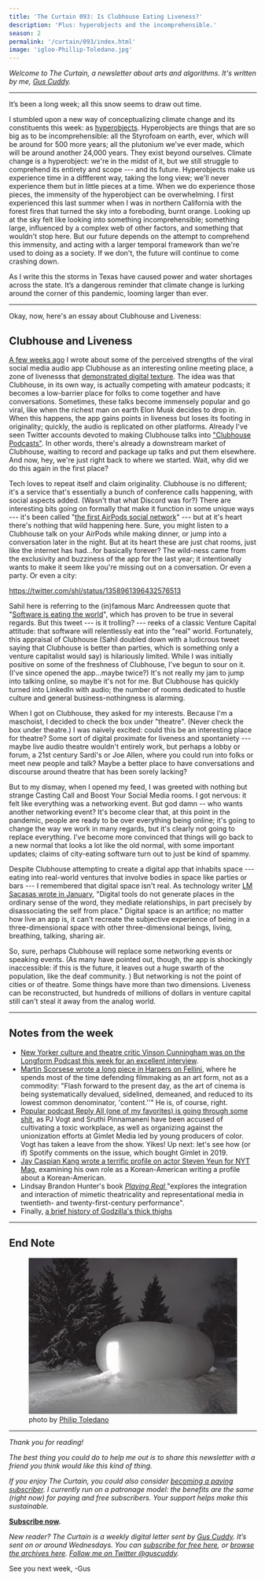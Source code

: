 ```yaml
---
title: 'The Curtain 093: Is Clubhouse Eating Liveness?'
description: 'Plus: hyperobjects and the incomprehensible.'
season: 2
permalink: '/curtain/093/index.html'
image: 'igloo-Phillip-Toledano.jpg'
---
```


_Welcome to The Curtain, a newsletter about arts and algorithms. It's written by me, [Gus Cuddy](https://guscuddy.com)._

---

It’s been a long week; all this snow seems to draw out time.

I stumbled upon a new way of conceptualizing climate change and its constituents this week: as [hyperobjects](https://www.hcn.org/issues/47.1/introducing-the-idea-of-hyperobjects). Hyperobjects are things that are so big as to be incomprehensible: all the Styrofoam on earth, ever, which will be around for 500 more years; all the plutonium we've ever made, which will be around another 24,000 years. They exist beyond ourselves. Climate change is a hyperobject: we're in the midst of it, but we still struggle to comprehend its entirety and scope --- and its future. Hyperobjects make us experience time in a diffferent way, taking the long view; we'll never experience them but in little pieces at a time. When we do experience those pieces, the immensity of the hyperobject can be overwhelming. I first experienced this last summer when I was in northern California with the forest fires that turned the sky into a foreboding, burnt orange. Looking up at the sky felt like looking into something incomprehensible; something large, influenced by a complex web of other factors, and something that wouldn't stop here. But our future depends on the attempt to comprehend this immensity, and acting with a larger temporal framework than we're used to doing as a society. If we don't, the future will continue to come crashing down.

As I write this the storms in Texas have caused power and water shortages across the state. It’s a dangerous reminder that climate change is lurking around the corner of this pandemic, looming larger than ever.

---

Okay, now, here's an essay about Clubhouse and Liveness:

## Clubhouse and Liveness

[A few weeks ago](https://guscuddy.substack.com/p/the-curtain-091-digitization-begets) I wrote about some of the perceived strengths of the viral social media audio app Clubhouse as an interesting online meeting place, a zone of livenesss that [demonstrated digital texture](https://guscuddy.substack.com/p/the-curtain-090-the-year-of-texture). The idea was that Clubhouse, in its own way, is actually competing with amateur podcasts; it becomes a low-barrier place for folks to come together and have conversations. Sometimes, these talks become immensely popular and go viral, like when the richest man on earth Elon Musk decides to drop in. When this happens, the app gains points in liveness but loses its footing in originality; quickly, the audio is replicated on other platforms. Already I've seen Twitter accounts devoted to making Clubhouse talks into ["Clubhouse Podcasts"](https://mobile.twitter.com/CH_Podcasts). In other words, there's already a downstream market of Clubhouse, waiting to record and package up talks and put them elsewhere. And now, hey, we're just right back to where we started. Wait, why did we do this again in the first place?

Tech loves to repeat itself and claim originality. Clubhouse is no different; it's a service that's essentially a bunch of conference calls happening, with social aspects added. (Wasn't that what Discord was for?) There are interesting bits going on formally that make it function in some unique ways --- it's been called "[the first AirPods social network](https://twitter.com/benthompson/status/1357579216175259652)" --- but at it's heart there's nothing that wild happening here. Sure, you might listen to a Clubhouse talk on your AirPods while making dinner, or jump into a conversation later in the night. But at its heart these are just chat rooms, just like the internet has had...for basically forever? The wild-ness came from the exclusivity and buzziness of the app for the last year; it intentionally wants to make it seem like you're missing out on a conversation. Or even a party. Or even a city:

https://twitter.com/shl/status/1358961396432576513

Sahil here is referring to the (in)famous Marc Andreessen quote that "[Software is eating the world](https://a16z.com/2011/08/20/why-software-is-eating-the-world/)", which has proven to be true in several regards. But this tweet --- is it trolling? --- reeks of a classic Venture Capital attitude: that software will relentlessly eat into the "real" world. Fortunately, this appraisal of Clubhouse (Sahil doubled down with a ludicrous tweet saying that Clubhouse is better than parties, which is something only a venture capitalist would say) is hilariously limited. While I was initially positive on some of the freshness of Clubhouse, I've begun to sour on it. (I've since opened the app...maybe twice?) It's not really my jam to jump into talking online, so maybe it's not for me. But Clubhouse has quickly turned into LinkedIn with audio; the number of rooms dedicated to hustle culture and general business-nothingness is alarming.

When I got on Clubhouse, they asked for my interests. Because I'm a maschoist, I decided to check the box under "theatre". (Never check the box under theatre.) I was naively excited: could this be an interesting place for theatre? Some sort of digital proximate for liveness and spontaniety --- maybe live audio theatre wouldn't entirely work, but perhaps a lobby or forum, a 21st century Sardi's or Joe Allen, where you could run into folks or meet new people and talk? Maybe a better place to have conversations and discourse around theatre that has been sorely lacking?

But to my dismay, when I opened my feed, I was greeted with nothing but strange Casting Call and Boost Your Social Media rooms. I got nervous: it felt like everything was a networking event. But god damn -- who wants another networking event? It's become clear that, at this point in the pandemic, people are ready to be over everything being online; it's going to change the way we work in many regards, but it's clearly not going to replace everything. I've become more convinced that things will go back to a new normal that looks a lot like the old normal, with some important updates; claims of city-eating software turn out to just be kind of spammy.

Despite Clubhouse attempting to create a digital app that inhabits space --- eating into real-world ventures that involve bodies in space like parties or bars --- I remembered that digital space isn't real. As technology writer [LM Sacasas wrote in January](https://theconvivialsociety.substack.com/p/the-insurrection-will-be-live-streamed), "Digital tools do not generate places in the ordinary sense of the word, they mediate relationships, in part precisely by disassociating the self from place." Digital space is an artifice; no matter how live an app is, it can't recreate the subjective experience of being in a three-dimensional space with other three-dimensional beings, living, breathing, talking, sharing air.

So, sure, perhaps Clubhouse will replace some networking events or speaking events. (As many have pointed out, though, the app is shockingly inaccessible: if this is the future, it leaves out a huge swarth of the population, like the deaf community. ) But networking is not the point of cities or of theatre. Some things have more than two dimensions. Liveness can be reconstructed, but hundreds of millions of dollars in venture capital still can't steal it away from the analog world.

---

## Notes from the week

-   [New Yorker culture and theatre critic Vinson Cunningham was on the Longform Podcast this week for an excellent interview](https://longform.org/posts/longform-podcast-429-vinson-cunningham).
-   [Martin Scorsese wrote a long piece in Harpers on Fellini](https://harpers.org/archive/2021/03/il-maestro-federico-fellini-martin-scorsese/), where he spends most of the time defending filmmaking as an art form, not as a commodity: "Flash forward to the present day, as the art of cinema is being systematically devalued, sidelined, demeaned, and reduced to its lowest common denominator, 'content.''" He is, of course, right.
-   [Popular podcast Reply All (one of my favorites) is going through some shit](https://www.vulture.com/2021/02/reply-all-hosts-step-down-test-kitchen.html), as PJ Vogt and Sruthi Pinnamaneni have been accused of cultivating a toxic workplace, as well as organizing against the unionization efforts at Gimlet Media led by young producers of color. Vogt has taken a leave from the show. Yikes! Up next: let's see how (or if) Spotify comments on the issue, which bought Gimlet in 2019.
-   [Jay Caspian Kang wrote a terrific profile on actor Steven Yeun for NYT Mag](https://www.nytimes.com/2021/02/03/magazine/steven-yeun.html), examining his own role as a Korean-American writing a profile about a Korean-American.
-   Lindsay Brandon Hunter's book [_Playing Real_ ](https://nupress.northwestern.edu/content/playing-real)"explores the integration and interaction of mimetic theatricality and representational media in twentieth- and twenty-first-century performance".
-   Finally, [a brief history of Godzilla's thick thighs](https://www.crunchyroll.com/anime-feature/2021/02/12/feature-a-brief-history-of-godzillas-thick-thighs)

---

## End Note

<figure>
<img src="./igloo-Phillip-Toledano.jpg" alt="an igloo with a white light emitting from it"/>
<figcaption>photo by <a href="https://www.instagram.com/p/CLbjQOMjfqQ/">Philip Toledano</a></figcaption>
</figure>

---

_Thank you for reading!_

_The best thing you could do to help me out is to share this newsletter with a friend you think would like this kind of thing._

_If you enjoy The Curtain, you could also consider [becoming a paying subscriber](https://guscuddy.substack.com/subscribe). I currently run on a patronage model: the benefits are the same (right now) for paying and free subscribers. Your support helps make this sustainable._

**[Subscribe now](https://guscuddy.substack.com/subscribe?utm_medium=web&utm_source=subscribe-widget&utm_content=31699931).**

_New reader? The Curtain is a weekly digital letter sent by [Gus Cuddy](https://guscuddy.com/). It’s sent on or around Wednesdays. You can [subscribe for free here](https://guscuddy.substack.com/subscribe), or [browse the archives here](https://guscuddy.substack.com/archive). [Follow me on Twitter @guscuddy](https://twitter.com/guscuddy)._

See you next week,
-Gus
